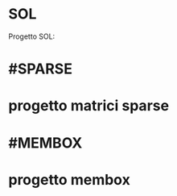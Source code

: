 # SOL
Progetto SOL:

#SPARSE 
=========
progetto matrici sparse
=========
#MEMBOX
=========
progetto membox
=========
